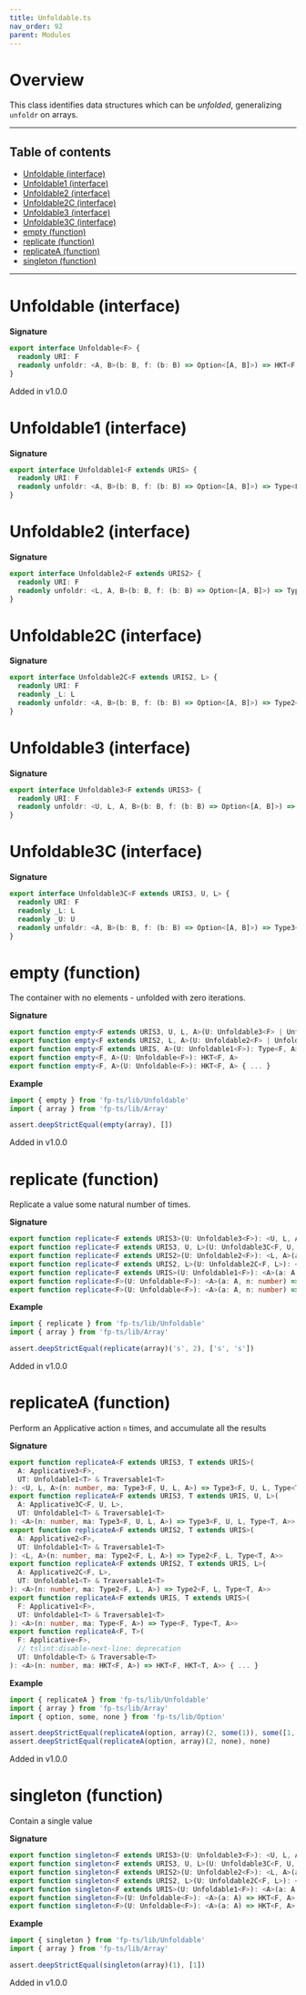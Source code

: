 ```yaml
---
title: Unfoldable.ts
nav_order: 92
parent: Modules
---
```


# Overview

This class identifies data structures which can be _unfolded_, generalizing `unfoldr` on arrays.

---

<h2 class="text-delta">Table of contents</h2>

- [Unfoldable (interface)](#unfoldable-interface)
- [Unfoldable1 (interface)](#unfoldable1-interface)
- [Unfoldable2 (interface)](#unfoldable2-interface)
- [Unfoldable2C (interface)](#unfoldable2c-interface)
- [Unfoldable3 (interface)](#unfoldable3-interface)
- [Unfoldable3C (interface)](#unfoldable3c-interface)
- [empty (function)](#empty-function)
- [replicate (function)](#replicate-function)
- [replicateA (function)](#replicatea-function)
- [singleton (function)](#singleton-function)

---

# Unfoldable (interface)

**Signature**

```ts
export interface Unfoldable<F> {
  readonly URI: F
  readonly unfoldr: <A, B>(b: B, f: (b: B) => Option<[A, B]>) => HKT<F, A>
}
```

Added in v1.0.0

# Unfoldable1 (interface)

**Signature**

```ts
export interface Unfoldable1<F extends URIS> {
  readonly URI: F
  readonly unfoldr: <A, B>(b: B, f: (b: B) => Option<[A, B]>) => Type<F, A>
}
```

# Unfoldable2 (interface)

**Signature**

```ts
export interface Unfoldable2<F extends URIS2> {
  readonly URI: F
  readonly unfoldr: <L, A, B>(b: B, f: (b: B) => Option<[A, B]>) => Type2<F, L, A>
}
```

# Unfoldable2C (interface)

**Signature**

```ts
export interface Unfoldable2C<F extends URIS2, L> {
  readonly URI: F
  readonly _L: L
  readonly unfoldr: <A, B>(b: B, f: (b: B) => Option<[A, B]>) => Type2<F, L, A>
}
```

# Unfoldable3 (interface)

**Signature**

```ts
export interface Unfoldable3<F extends URIS3> {
  readonly URI: F
  readonly unfoldr: <U, L, A, B>(b: B, f: (b: B) => Option<[A, B]>) => Type3<F, U, L, A>
}
```

# Unfoldable3C (interface)

**Signature**

```ts
export interface Unfoldable3C<F extends URIS3, U, L> {
  readonly URI: F
  readonly _L: L
  readonly _U: U
  readonly unfoldr: <A, B>(b: B, f: (b: B) => Option<[A, B]>) => Type3<F, U, L, A>
}
```

# empty (function)

The container with no elements - unfolded with zero iterations.

**Signature**

```ts
export function empty<F extends URIS3, U, L, A>(U: Unfoldable3<F> | Unfoldable3C<F, U, L>): Type3<F, U, L, A>
export function empty<F extends URIS2, L, A>(U: Unfoldable2<F> | Unfoldable2C<F, L>): Type2<F, L, A>
export function empty<F extends URIS, A>(U: Unfoldable1<F>): Type<F, A>
export function empty<F, A>(U: Unfoldable<F>): HKT<F, A>
export function empty<F, A>(U: Unfoldable<F>): HKT<F, A> { ... }
```

**Example**

```ts
import { empty } from 'fp-ts/lib/Unfoldable'
import { array } from 'fp-ts/lib/Array'

assert.deepStrictEqual(empty(array), [])
```

Added in v1.0.0

# replicate (function)

Replicate a value some natural number of times.

**Signature**

```ts
export function replicate<F extends URIS3>(U: Unfoldable3<F>): <U, L, A>(a: A, n: number) => Type3<F, U, L, A>
export function replicate<F extends URIS3, U, L>(U: Unfoldable3C<F, U, L>): <A>(a: A, n: number) => Type3<F, U, L, A>
export function replicate<F extends URIS2>(U: Unfoldable2<F>): <L, A>(a: A, n: number) => Type2<F, L, A>
export function replicate<F extends URIS2, L>(U: Unfoldable2C<F, L>): <A>(a: A, n: number) => Type2<F, L, A>
export function replicate<F extends URIS>(U: Unfoldable1<F>): <A>(a: A, n: number) => Type<F, A>
export function replicate<F>(U: Unfoldable<F>): <A>(a: A, n: number) => HKT<F, A>
export function replicate<F>(U: Unfoldable<F>): <A>(a: A, n: number) => HKT<F, A> { ... }
```

**Example**

```ts
import { replicate } from 'fp-ts/lib/Unfoldable'
import { array } from 'fp-ts/lib/Array'

assert.deepStrictEqual(replicate(array)('s', 2), ['s', 's'])
```

Added in v1.0.0

# replicateA (function)

Perform an Applicative action `n` times, and accumulate all the results

**Signature**

```ts
export function replicateA<F extends URIS3, T extends URIS>(
  A: Applicative3<F>,
  UT: Unfoldable1<T> & Traversable1<T>
): <U, L, A>(n: number, ma: Type3<F, U, L, A>) => Type3<F, U, L, Type<T, A>>
export function replicateA<F extends URIS3, T extends URIS, U, L>(
  A: Applicative3C<F, U, L>,
  UT: Unfoldable1<T> & Traversable1<T>
): <A>(n: number, ma: Type3<F, U, L, A>) => Type3<F, U, L, Type<T, A>>
export function replicateA<F extends URIS2, T extends URIS>(
  A: Applicative2<F>,
  UT: Unfoldable1<T> & Traversable1<T>
): <L, A>(n: number, ma: Type2<F, L, A>) => Type2<F, L, Type<T, A>>
export function replicateA<F extends URIS2, T extends URIS, L>(
  A: Applicative2C<F, L>,
  UT: Unfoldable1<T> & Traversable1<T>
): <A>(n: number, ma: Type2<F, L, A>) => Type2<F, L, Type<T, A>>
export function replicateA<F extends URIS, T extends URIS>(
  F: Applicative1<F>,
  UT: Unfoldable1<T> & Traversable1<T>
): <A>(n: number, ma: Type<F, A>) => Type<F, Type<T, A>>
export function replicateA<F, T>(
  F: Applicative<F>,
  // tslint:disable-next-line: deprecation
  UT: Unfoldable<T> & Traversable<T>
): <A>(n: number, ma: HKT<F, A>) => HKT<F, HKT<T, A>> { ... }
```

**Example**

```ts
import { replicateA } from 'fp-ts/lib/Unfoldable'
import { array } from 'fp-ts/lib/Array'
import { option, some, none } from 'fp-ts/lib/Option'

assert.deepStrictEqual(replicateA(option, array)(2, some(1)), some([1, 1]))
assert.deepStrictEqual(replicateA(option, array)(2, none), none)
```

Added in v1.0.0

# singleton (function)

Contain a single value

**Signature**

```ts
export function singleton<F extends URIS3>(U: Unfoldable3<F>): <U, L, A>(a: A) => Type3<F, U, L, A>
export function singleton<F extends URIS3, U, L>(U: Unfoldable3C<F, U, L>): <A>(a: A) => Type3<F, U, L, A>
export function singleton<F extends URIS2>(U: Unfoldable2<F>): <L, A>(a: A) => Type2<F, L, A>
export function singleton<F extends URIS2, L>(U: Unfoldable2C<F, L>): <A>(a: A) => Type2<F, L, A>
export function singleton<F extends URIS>(U: Unfoldable1<F>): <A>(a: A) => Type<F, A>
export function singleton<F>(U: Unfoldable<F>): <A>(a: A) => HKT<F, A>
export function singleton<F>(U: Unfoldable<F>): <A>(a: A) => HKT<F, A> { ... }
```

**Example**

```ts
import { singleton } from 'fp-ts/lib/Unfoldable'
import { array } from 'fp-ts/lib/Array'

assert.deepStrictEqual(singleton(array)(1), [1])
```

Added in v1.0.0
